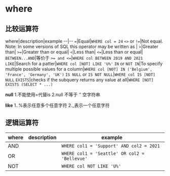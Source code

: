 # where

## 比较运算符
where|description|example
--|--
`=`|Equal|`WHERE col = 24`
`<>` or `!=`|Not equal. Note: In some versions of SQL this operator may be written as |
`>`|Greater than|
`>=`|Greater than or equal|
`<`|Less than|
`<=`|Less than or equal|
`BETWEEN...AND`|等价于 `>= and <=`|`WHERE col BETWEEN 2019 AND 2021`
`LIKE`|Search for a patter|`WHERE col [NOT] LIKE 'U%'`
`IN` or `NOT IN`|To specify multiple possible values for a column|`WHERE col [NOT] IN ('Belgium', 'France', 'Germany', 'UK')`
`IS NULL` or `IS NOT NULL`|`WHERE col IS [NOT] NULL`
`EXISTS`|checks if the subquery returns any value at all|`WHERE [NOT] EXISTS (SELECT * ...)`

**null**
1.不能使用=代替is
2.null 不等于 ‘’ 空字符串

**like**
1..%表示任意多个任意字符
2._表示一个任意字符

## 逻辑运算符
where|description|example
--|--|--
AND||`WHERE col1 = 'Support' AND col2 = 2021`
OR||`WHERE col1 = 'Seattle' OR col2 = 'Bellevue'`
NOT||`WHERE col NOT LIKE 'U%'`
